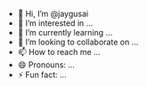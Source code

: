 - 👋 Hi, I’m @jaygusai
- 👀 I’m interested in ...
- 🌱 I’m currently learning ...
- 💞️ I’m looking to collaborate on ...
- 📫 How to reach me ...
- 😄 Pronouns: ...
- ⚡ Fun fact: ...

<!---
jaygusai/jaygusai is a ✨ special ✨ repository because its `README.md` (this file) appears on your GitHub profile.
You can click the Preview link to take a look at your changes.
--->
